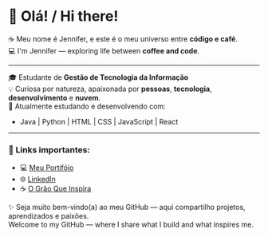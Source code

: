 # 👋 Olá! / Hi there!

☕ Meu nome é Jennifer, e este é o meu universo entre **código e café**.  
💻 I'm Jennifer — exploring life between **coffee and code**.

---

🎓 Estudante de **Gestão de Tecnologia da Informação**  
💡 Curiosa por natureza, apaixonada por **pessoas**, **tecnologia**, **desenvolvimento** e **nuvem**.  
🌱 Atualmente estudando e desenvolvendo com:  
- Java | Python | HTML | CSS | JavaScript | React 

---

### 🔗 Links importantes:

- 💻 [Meu Portifóio](https://sandyjsilva.github.io/meu-portifolio/)
- 🌐 [LinkedIn](https://www.linkedin.com/in/sandy-jennifer-da-silva-concei%C3%A7%C3%A3o-7103a91a1/)
- ☕ [O Grão Que Inspira](https://sandyjsilva.github.io/blog-cafe/)

✨ Seja muito bem-vindo(a) ao meu GitHub — aqui compartilho projetos, aprendizados e paixões.  
Welcome to my GitHub — where I share what I build and what inspires me.


